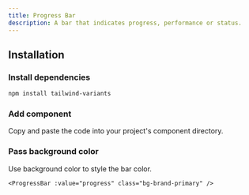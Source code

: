 ```yaml
---
title: Progress Bar
description: A bar that indicates progress, performance or status.
---
```


<ComponentPreview name="ProgressBar" />

## Installation

<Steps>

### Install dependencies

```bash
npm install tailwind-variants
```

### Add component

Copy and paste the code into your project's component directory.

<ComponentCode name="ProgressBar" type="ui" />

### Pass background color

Use background color to style the bar color.

```vue
<ProgressBar :value="progress" class="bg-brand-primary" />
```

</Steps>
